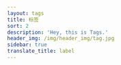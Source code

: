 ```yaml
---
layout: tags
title: 标签
sort: 2
description: 'Hey, this is Tags.'
header_img: /img/header_img/tag.jpg
sidebar: true
translate_title: label
---
```

